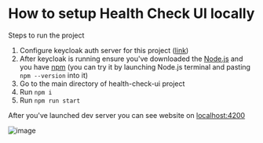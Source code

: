 # How to setup Health Check UI locally

Steps to run the project

1. Configure keycloak auth server for this project ([link](https://github.com/kudybson/health-check-infrastructure/tree/master/keycloak))
2. After keycloak is running ensure you've downloaded the [Node.js](https://nodejs.org/en) and you have [npm](https://www.npmjs.com/) (you can try it by launching Node.js terminal and pasting `npm --version` into it)
3. Go to the main directory of health-check-ui project
4. Run `npm i`
5. Run `npm run start`

After you've launched dev server you can see website on [localhost:4200](http://localhost:4200/)

![image](https://user-images.githubusercontent.com/35529114/226967407-c4e00e7d-7871-4f5f-9bc5-0aefb8832028.png)

